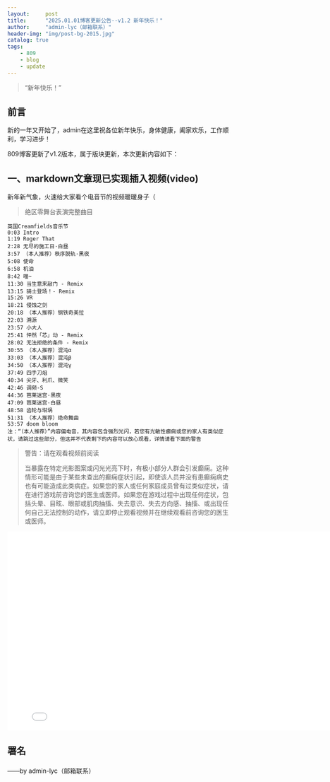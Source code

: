 ```yaml
---
layout:     post
title:      "2025.01.01博客更新公告--v1.2 新年快乐！"
author:     "admin-lyc（邮箱联系）"
header-img: "img/post-bg-2015.jpg"
catalog: true
tags:
    - 809
    - blog
    - update
---
```


> “新年快乐！”

## 前言

<p>新的一年又开始了，admin在这里祝各位新年快乐，身体健康，阖家欢乐，工作顺利，学习进步！</p>

<p>809博客更新了v1.2版本，属于版块更新，本次更新内容如下：</p>

## 一、markdown文章现已实现插入视频(video)

<p>新年新气象，火速给大家看个电音节的视频暖暖身子（</p>

> <p>绝区零舞台表演完整曲目</p>
    英国Creamfields音乐节
    0:03 Intro
    1:19 Roger That
    2:28 无尽的施工日·白昼
    3:57 （本人推荐）秩序脱轨·黑夜
    5:08 使命
    6:58 机油
    8:42 喵~
    11:30 当生意来敲门 - Remix
    13:15 骑士登场！- Remix
    15:26 VR
    18:21 侵蚀之剑
    20:18 （本人推荐）钢铁奇美拉
    22:03 溯源
    23:57 小大人
    25:41 怦然「芯」动 - Remix
    28:02 无法拒绝的条件 - Remix
    30:55 （本人推荐）混沌α
    33:03 （本人推荐）混沌β
    34:50 （本人推荐）混沌γ
    37:49 四手刀俎
    40:34 尖牙、利爪、微笑
    42:46 调频-S
    44:36 芭莱迷宫·黑夜
    47:09 芭莱迷宫·白昼
    48:58 齿轮与坩埚
    51:31 （本人推荐）绝命舞曲
    53:57 doom bloom
    注：“（本人推荐）”内容偏电音，其内容包含强烈光闪，若您有光敏性癫痫或您的家人有类似症状，请跳过这些部分，但这并不代表剩下的内容可以放心观看，详情请看下面的警告
> 警告：请在观看视频前阅读</p>
当暴露在特定光影图案或闪光光亮下时，有极小部分人群会引发癫痫。这种情形可能是由于某些未查出的癫痫症状引起，即使该人员并没有患癫痫病史也有可能造成此类病症。如果您的家人或任何家庭成员曾有过类似症状，请在进行游戏前咨询您的医生或医师。如果您在游戏过程中出现任何症状，包括头晕、目眩、眼部或肌肉抽搐、失去意识、失去方向感、抽搐、或出现任何自己无法控制的动作，请立即停止观看视频并在继续观看前咨询您的医生或医师。

<iframe width="800" height="450" src="//player.bilibili.com/player.html?isOutside=true&aid=113130193558073&bvid=BV1Ap4ZetE7P&cid=25844386726&p=1" scrolling="no" border="0" frameborder="no" framespacing="0" allowfullscreen="true"> </iframe>

<p id = "build"></p>

## 署名</p>

<p>——by admin-lyc（邮箱联系）</p>
